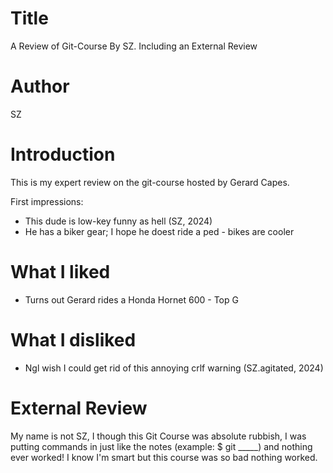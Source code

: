 # Title
A Review of Git-Course By SZ. Including an External Review


# Author
SZ

# Introduction
This is my expert review on the git-course hosted by Gerard Capes.

First impressions: 

- This dude is low-key funny as hell (SZ, 2024)
- He has a biker gear; I hope he doest ride a ped - bikes are cooler

# What I liked

- Turns out Gerard rides a Honda Hornet 600 - Top G

# What I disliked

- Ngl wish I could get rid of this annoying crlf warning (SZ.agitated, 2024)


# External Review

My name is not SZ, I though this Git Course was absolute rubbish, I was putting commands in just like the notes (example: $ git _____) and nothing ever worked! I know I'm smart but this course was so bad nothing worked.